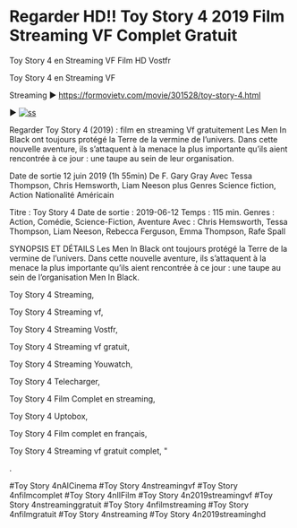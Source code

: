 # Regarder HD!! Toy Story 4 2019 Film Streaming VF Complet Gratuit
Toy Story 4 en Streaming VF Film HD Vostfr

Toy Story 4 en Streaming VF

Streaming ► https://formovietv.com/movie/301528/toy-story-4.html

► <a href="https://formovietv.com/movie/301528/toy-story-4.html"><img src="https://i.imgur.com/yZ7wtMX.png" alt="ss"></a>

Regarder Toy Story 4 (2019) : film en streaming Vf gratuitement Les Men In Black ont toujours protégé la Terre de la vermine de l’univers. Dans cette nouvelle aventure, ils s’attaquent à la menace la plus importante qu’ils aient rencontrée à ce jour : une taupe au sein de leur organisation.

Date de sortie 12 juin 2019 (1h 55min) De F. Gary Gray Avec Tessa Thompson, Chris Hemsworth, Liam Neeson plus Genres Science fiction, Action Nationalité Américain

Titre : Toy Story 4 Date de sortie : 2019-06-12 Temps : 115 min. Genres : Action, Comédie, Science-Fiction, Aventure Avec : Chris Hemsworth, Tessa Thompson, Liam Neeson, Rebecca Ferguson, Emma Thompson, Rafe Spall

SYNOPSIS ET DÉTAILS Les Men In Black ont toujours protégé la Terre de la vermine de l’univers. Dans cette nouvelle aventure, ils s’attaquent à la menace la plus importante qu’ils aient rencontrée à ce jour : une taupe au sein de l’organisation Men In Black.

Toy Story 4 Streaming,

Toy Story 4 Streaming vf,

Toy Story 4 Streaming Vostfr,

Toy Story 4 Streaming vf gratuit,

Toy Story 4 Streaming Youwatch,

Toy Story 4 Telecharger,

Toy Story 4 Film Complet en streaming,

Toy Story 4 Uptobox,

Toy Story 4 Film complet en français,

Toy Story 4 Streaming vf gratuit complet, "

.

#Toy Story 4nAlCinema #Toy Story 4nstreamingvf #Toy Story 4nfilmcomplet #Toy Story 4nIlFilm #Toy Story 4n2019streamingvf #Toy Story 4nstreaminggratuit #Toy Story 4nfilmstreaming #Toy Story 4nfilmgratuit #Toy Story 4nstreaming #Toy Story 4n2019streaminghd
